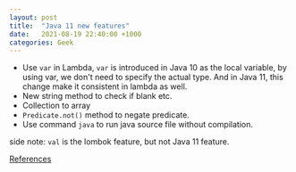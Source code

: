 ```yaml
---
layout: post
title:  "Java 11 new features"
date:   2021-08-19 22:40:00 +1000
categories: Geek
---
```


- Use `var` in Lambda, `var` is introduced in Java 10 as the local variable, by using var, we don't need to specify the actual type. And in Java 11, this change make it consistent in lambda as well.
- New string method to check if blank etc.
- Collection to array
- `Predicate.not()` method to negate predicate.
- Use command `java` to run java source file without compilation. 

side note: `val` is the lombok feature, but not Java 11 feature.


[References](https://www.baeldung.com/java-11-new-features)



